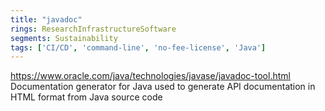 ```yaml
---
title: "javadoc"
rings: ResearchInfrastructureSoftware
segments: Sustainability
tags: ['CI/CD', 'command-line', 'no-fee-license', 'Java']
---
```

https://www.oracle.com/java/technologies/javase/javadoc-tool.html
Documentation generator for Java used to generate API documentation in HTML format from Java source code
